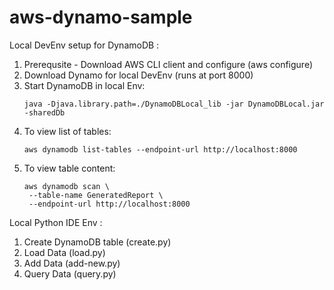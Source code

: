 # aws-dynamo-sample

Local DevEnv setup for DynamoDB :
1. Prerequsite - Download AWS CLI client and configure (aws configure)
2. Download Dynamo for local DevEnv (runs at port 8000)
3. Start DynamoDB in local Env:
   ```
   java -Djava.library.path=./DynamoDBLocal_lib -jar DynamoDBLocal.jar -sharedDb
   ```
5. To view list of tables:
   ```
   aws dynamodb list-tables --endpoint-url http://localhost:8000
   ```
7. To view table content:
   ```
   aws dynamodb scan \
    --table-name GeneratedReport \
    --endpoint-url http://localhost:8000
   ```

Local Python IDE Env :
1. Create DynamoDB table (create.py)
2. Load Data (load.py)
3. Add Data (add-new.py)
4. Query Data (query.py)
